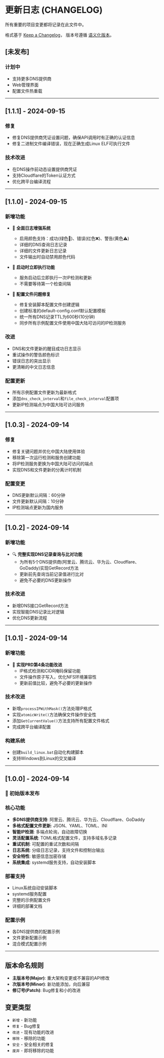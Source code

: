 # 更新日志 (CHANGELOG)

所有重要的项目变更都将记录在此文件中。

格式基于 [Keep a Changelog](https://keepachangelog.com/zh-CN/1.0.0/)，
版本号遵循 [语义化版本](https://semver.org/lang/zh-CN/)。

## [未发布]

### 计划中
- 支持更多DNS提供商
- Web管理界面
- 配置文件热重载

---

## [1.1.1] - 2024-09-15

### 修复
- 修复DNS提供商凭证设置问题，确保API调用时有正确的认证信息
- 修复二进制文件编译错误，现在正确生成Linux ELF可执行文件

### 技术改进
- 在DNS操作前动态设置提供商凭证
- 支持Cloudflare的Token认证方式
- 优化跨平台编译流程

---

## [1.1.0] - 2024-09-15

### 新增功能
- 🎨 **全面日志增强系统**
  - 启用颜色支持：成功(绿色🎉)、错误(红色❌)、警告(黄色⚠️)
  - 详细的DNS查询日志记录
  - 详细的文件更新日志记录
  - 文件输出时自动禁用颜色代码

- 🚀 **启动时立即执行功能**
  - 服务启动后立即执行一次IP检测和更新
  - 不需要等待第一个检查间隔

- 🔧 **配置文件问题修复**
  - 修复安装脚本配置文件创建逻辑
  - 创建标准的default-config.conf默认配置模板
  - 统一所有DNS记录TTL为600秒(10分钟)
  - 同步所有示例配置文件使用中国大陆可访问的IP检测服务

### 改进
- DNS和文件更新的醒目成功日志显示
- 重试操作的警告颜色标识
- 错误日志的突出显示
- 更清晰的中文日志信息

### 配置更新
- 所有示例配置文件更新为最新格式
- 添加`dns_check_interval`和`file_check_interval`配置项
- 更新IP检测端点为中国大陆可访问服务

---

## [1.0.3] - 2024-09-14

### 修复
- 修复关键问题并优化中国大陆使用体验
- 移除第一次运行检测和服务创建功能
- 将IP检测服务更换为中国大陆可访问的端点
- 实现DNS和文件更新的分离计时机制

### 配置变更
- DNS更新默认间隔：60分钟
- 文件更新默认间隔：10分钟
- IP检测端点更新为国内服务

---

## [1.0.2] - 2024-09-14

### 新增功能
- 🔍 **完整实现DNS记录查询与比对功能**
  - 为所有5个DNS提供商(阿里云、腾讯云、华为云、Cloudflare、GoDaddy)实现GetRecord方法
  - 更新前先查询当前记录值进行比对
  - 避免不必要的DNS更新操作

### 技术改进
- 新增DNS接口GetRecord方法
- 实现智能DNS记录比对逻辑
- 优化DNS更新流程

---

## [1.0.1] - 2024-09-14

### 新增功能
- 🎯 **实现PRD第4条功能改进**
  - IP格式检测和CIDR掩码保留功能
  - 文件操作原子写入，优化NFS环境兼容性
  - 更新前值比较，避免不必要的更新操作

### 技术改进
- 新增`processIPWithMask()`方法处理IP格式
- 实现`atomicWrite()`方法确保文件操作安全性
- 添加`GetCurrentValue()`方法支持所有配置文件格式
- 完成跨平台编译配置

### 构建系统
- 创建`build_linux.bat`自动化构建脚本
- 支持Windows到Linux的交叉编译

---

## [1.0.0] - 2024-09-14

### 🎉 初始版本发布

### 核心功能
- **多DNS提供商支持**: 阿里云、腾讯云、华为云、Cloudflare、GoDaddy
- **多格式配置文件更新**: JSON、YAML、TOML、INI
- **智能IP检测**: 多端点轮询，自动故障切换
- **灵活配置系统**: TOML格式配置文件，支持多域名多记录
- **重试机制**: 可配置的重试次数和间隔
- **日志系统**: 分级日志记录，支持文件和控制台输出
- **安全特性**: 敏感信息加密存储
- **系统集成**: systemd服务支持，自动安装脚本

### 部署支持
- Linux系统自动安装脚本
- systemd服务配置
- 完整的示例配置文件
- 详细的部署文档

### 配置示例
- 各DNS提供商的配置示例
- 文件更新配置示例
- 混合模式配置示例

---

## 版本命名规则

- **主版本号(Major)**: 重大架构变更或不兼容的API修改
- **次版本号(Minor)**: 新功能添加，向后兼容
- **修订号(Patch)**: Bug修复和小的改进

## 变更类型

- `新增` - 新功能
- `修复` - Bug修复
- `改进` - 现有功能的改进
- `移除` - 移除的功能
- `安全` - 安全相关的修复
- `废弃` - 即将移除的功能
